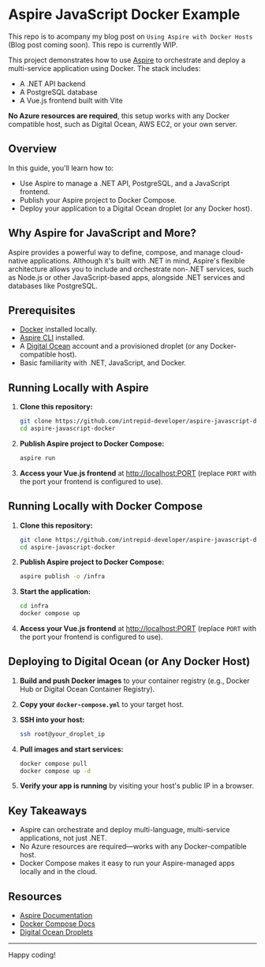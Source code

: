 # Aspire JavaScript Docker Example

This repo is to acompany my blog post on `Using Aspire with Docker Hosts` (Blog post coming soon). This repo is currently WIP.

This project demonstrates how to use [Aspire](https://github.com/dotnet/aspire) to orchestrate and deploy a multi-service application using Docker. The stack includes:
- A .NET API backend
- A PostgreSQL database
- A Vue.js frontend built with Vite

**No Azure resources are required**, this setup works with any Docker compatible host, such as Digital Ocean, AWS EC2, or your own server.

## Overview

In this guide, you'll learn how to:
- Use Aspire to manage a .NET API, PostgreSQL, and a JavaScript frontend.
- Publish your Aspire project to Docker Compose.
- Deploy your application to a Digital Ocean droplet (or any Docker host).

## Why Aspire for JavaScript and More?

Aspire provides a powerful way to define, compose, and manage cloud-native applications. Although it's built with .NET in mind, Aspire's flexible architecture allows you to include and orchestrate non-.NET services, such as Node.js or other JavaScript-based apps, alongside .NET services and databases like PostgreSQL.

## Prerequisites

- [Docker](https://www.docker.com/get-started) installed locally.
- [Aspire CLI](https://learn.microsoft.com/en-us/dotnet/aspire/whats-new/dotnet-aspire-9.2#-aspire-cli-preview) installed.
- A [Digital Ocean](https://www.digitalocean.com/) account and a provisioned droplet (or any Docker-compatible host).
- Basic familiarity with .NET, JavaScript, and Docker.


## Running Locally with Aspire

1. **Clone this repository:**
   ```sh
   git clone https://github.com/intrepid-developer/aspire-javascript-docker.git
   cd aspire-javascript-docker
   ```

2. **Publish Aspire project to Docker Compose:**
   ```sh
   aspire run
   ```

3. **Access your Vue.js frontend** at [http://localhost:PORT](http://localhost:PORT) (replace `PORT` with the port your frontend is configured to use).


## Running Locally with Docker Compose

1. **Clone this repository:**
   ```sh
   git clone https://github.com/intrepid-developer/aspire-javascript-docker.git
   cd aspire-javascript-docker
   ```

2. **Publish Aspire project to Docker Compose:**
   ```sh
   aspire publish -o /infra
   ```

3. **Start the application:**
   ```sh
   cd infra
   docker compose up
   ```

4. **Access your Vue.js frontend** at [http://localhost:PORT](http://localhost:PORT) (replace `PORT` with the port your frontend is configured to use).

## Deploying to Digital Ocean (or Any Docker Host)

1. **Build and push Docker images** to your container registry (e.g., Docker Hub or Digital Ocean Container Registry).

2. **Copy your `docker-compose.yml`** to your target host.

3. **SSH into your host:**
   ```sh
   ssh root@your_droplet_ip
   ```

4. **Pull images and start services:**
   ```sh
   docker compose pull
   docker compose up -d
   ```

5. **Verify your app is running** by visiting your host's public IP in a browser.

## Key Takeaways

- Aspire can orchestrate and deploy multi-language, multi-service applications, not just .NET.
- No Azure resources are required—works with any Docker-compatible host.
- Docker Compose makes it easy to run your Aspire-managed apps locally and in the cloud.

## Resources

- [Aspire Documentation](https://learn.microsoft.com/dotnet/aspire/)
- [Docker Compose Docs](https://docs.docker.com/compose/)
- [Digital Ocean Droplets](https://www.digitalocean.com/products/droplets/)

---
Happy coding!
